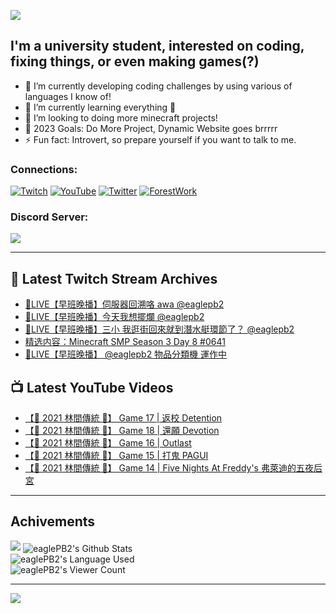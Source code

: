 <!--### Hello people, I'm EaglePB2 - The one who building something for fun 👋
Thank you for standby for this profile.   
The purpose of this profile is coming soon.   
You may come back later, as you wish if this readme.md is updated.   -->

<a href="https://github.com/lightda104530"><img src="https://readme-typing-svg.herokuapp.com/?duration=7000&width=600&lines=Hello+people,+I%27m+EaglePB2.;The+one+who+builds+something+for+fun+%F0%9F%91%8B;Thank+you+for+standby+for+this+profile.;The+purpose+of+this+profile+is+coming+soon.;You+may+come+back+later.;As+you+wish+if+this+readme.md+is+updated.;"></a>


## I'm a university student, interested on coding, fixing things, or even making games(?)
- 🔭 I’m currently developing coding challenges by using various of languages I know of!
- 🌱 I’m currently learning everything 🤣
- 💬 I’m looking to doing more minecraft projects!
- 🥅 2023 Goals: Do More Project, Dynamic Website goes brrrrr
- ⚡ Fun fact: Introvert, so prepare yourself if you want to talk to me.

### Connections:

[![Twitch](https://img.shields.io/badge/Twitch-9347FF?style=flat-square&logo=twitch&logoColor=white)](https://www.twitch.tv/eaglepb2)
[![YouTube](https://img.shields.io/badge/YouTube-%23FF0000.svg?style=flat-square&logo=YouTube&logoColor=white)](https://www.youtube.com/eaglepb2)
[![Twitter](https://img.shields.io/badge/Twitter-%231DA1F2.svg?style=flat-square&logo=Twitter&logoColor=white)](https://twitter.com/eaglepb2)
[![ForestWork](https://img.shields.io/badge/Forestwork_Website-415549?style=flat-square&logo=homeadvisor&logoColor=white)](https://forestwork.team)

### Discord Server:

[![](https://invidget.switchblade.xyz/qKrub9b?theme=dark&language=ch)](https://discord.gg/qKrub9b)

---

## 👾 Latest Twitch Stream Archives
<!-- TWITCH:START -->
- [🔴LIVE【早班晚播】伺服器回溯咯 awa @eaglepb2](https://www.twitch.tv/videos/1952440811)
- [🔴LIVE【早班晚播】今天我想擺爛 @eaglepb2](https://www.twitch.tv/videos/1951649009)
- [🔴LIVE【早班晚播】三小 我逛街回來就到潛水艇環節了？ @eaglepb2](https://www.twitch.tv/videos/1951487390)
- [精选内容：Minecraft SMP Season 3 Day 8 #0641](https://www.twitch.tv/videos/1951325191)
- [🔴LIVE【早班晚播】 @eaglepb2 物品分類機 運作中](https://www.twitch.tv/videos/1950735088)
<!-- TWITCH:END -->



## 📺 Latest YouTube Videos
<!-- YOUTUBE:START -->
- [【🎃 2021 林間傳統 🎃】 Game 17 | 返校 Detention](https://www.youtube.com/watch?v=uDq8YYsfIJY)
- [【🎃 2021 林間傳統 🎃】 Game 18 | 還願 Devotion](https://www.youtube.com/watch?v=FtqBYGDB34o)
- [【🎃 2021 林間傳統 🎃】 Game 16 | Outlast](https://www.youtube.com/watch?v=JhC70wtNSeg)
- [【🎃 2021 林間傳統 🎃】 Game 15 | 打鬼 PAGUI](https://www.youtube.com/watch?v=GKsykVDPs5Y)
- [【🎃 2021 林間傳統 🎃】 Game 14 | Five Nights At Freddy&#39;s 弗萊迪的五夜后宮](https://www.youtube.com/watch?v=jsbObrkfqqo)
<!-- YOUTUBE:END -->

---

## Achivements
[![](https://github-profile-trophy.vercel.app/?username=eaglepb2&theme=monokai&no-bg=true&&title=Repositories,Issues,Commit,MultiLanguage)](https://github.com/anuraghazra/github-readme-stats)
<img align="center" alt="eaglePB2's Github Stats" src="https://github-readme-stats.vercel.app/api?username=eaglePB2&show_icons=true&hide_border=true&theme=merko" />
<br>
<img align="center" alt="eaglePB2's Language Used" src="https://github-readme-stats.vercel.app/api/top-langs/?username=eaglePB2&show_icons=true&hide_border=true&theme=merko&layout=compact&langs_count=8" />
<br>
<img align="center" alt="eaglePB2's Viewer Count" src="https://visitcount.itsvg.in/api?id=eaglepb2&label=Profile%20Views&color=3&icon=5&pretty=true" />

<hr>

<!-- RANDOMQUOTE:START -->
![](https://quotes-github-readme.vercel.app/api?type=horizontal&theme=merko)
<!-- RANDOMQUOTE:END -->


<!--
       _____   _   _   _____       _____   _   _   ____   
      |_   _| | | | | |  ___|     |  ___| | \ | | |  _  \  
        | |   | |_| | | |___      | |___  |  \| | | | | | 
        | |   |  _  | |  ___|     |  ___| |     | | | | | 
        | |   | | | | | |___      | |___  | |\  | | |_| | 
        |_|   |_| |_| |_____|     |_____| |_| \_| |____ / 
      
-->
